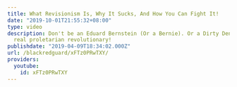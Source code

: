 ```yaml
---
title: What Revisionism Is, Why It Sucks, And How You Can Fight It!
date: "2019-10-01T21:55:32+08:00"
type: video
description: Don't be an Eduard Bernstein (Or a Bernie). Or a Dirty Dengite. Be a
  real proletarian revolutionary!
publishdate: "2019-04-09T18:34:02.000Z"
url: /blackredguard/xFTz0PRwTXY/
providers:
  youtube:
    id: xFTz0PRwTXY
---
```


